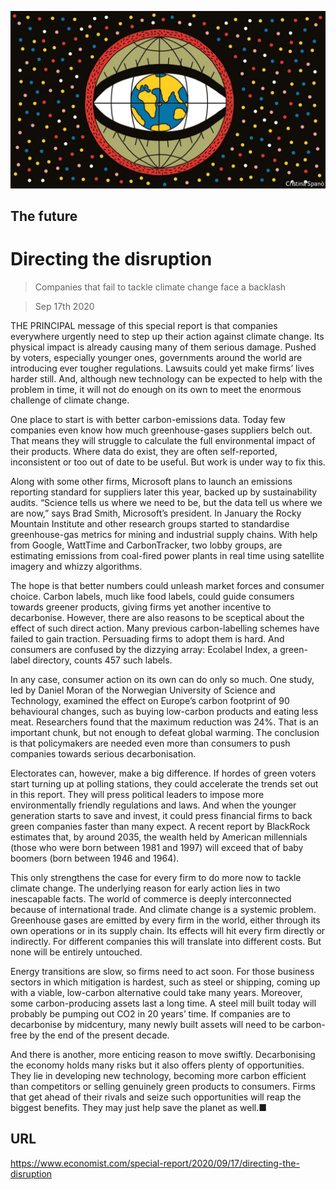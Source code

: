 ![](./images/20200919_SRD005_0.jpg)

## The future

# Directing the disruption

> Companies that fail to tackle climate change face a backlash

> Sep 17th 2020

THE PRINCIPAL message of this special report is that companies everywhere urgently need to step up their action against climate change. Its physical impact is already causing many of them serious damage. Pushed by voters, especially younger ones, governments around the world are introducing ever tougher regulations. Lawsuits could yet make firms’ lives harder still. And, although new technology can be expected to help with the problem in time, it will not do enough on its own to meet the enormous challenge of climate change.

One place to start is with better carbon-emissions data. Today few companies even know how much greenhouse-gases suppliers belch out. That means they will struggle to calculate the full environmental impact of their products. Where data do exist, they are often self-reported, inconsistent or too out of date to be useful. But work is under way to fix this.

Along with some other firms, Microsoft plans to launch an emissions reporting standard for suppliers later this year, backed up by sustainability audits. “Science tells us where we need to be, but the data tell us where we are now,” says Brad Smith, Microsoft’s president. In January the Rocky Mountain Institute and other research groups started to standardise greenhouse-gas metrics for mining and industrial supply chains. With help from Google, WattTime and CarbonTracker, two lobby groups, are estimating emissions from coal-fired power plants in real time using satellite imagery and whizzy algorithms.

The hope is that better numbers could unleash market forces and consumer choice. Carbon labels, much like food labels, could guide consumers towards greener products, giving firms yet another incentive to decarbonise. However, there are also reasons to be sceptical about the effect of such direct action. Many previous carbon-labelling schemes have failed to gain traction. Persuading firms to adopt them is hard. And consumers are confused by the dizzying array: Ecolabel Index, a green-label directory, counts 457 such labels.

In any case, consumer action on its own can do only so much. One study, led by Daniel Moran of the Norwegian University of Science and Technology, examined the effect on Europe’s carbon footprint of 90 behavioural changes, such as buying low-carbon products and eating less meat. Researchers found that the maximum reduction was 24%. That is an important chunk, but not enough to defeat global warming. The conclusion is that policymakers are needed even more than consumers to push companies towards serious decarbonisation.

Electorates can, however, make a big difference. If hordes of green voters start turning up at polling stations, they could accelerate the trends set out in this report. They will press political leaders to impose more environmentally friendly regulations and laws. And when the younger generation starts to save and invest, it could press financial firms to back green companies faster than many expect. A recent report by BlackRock estimates that, by around 2035, the wealth held by American millennials (those who were born between 1981 and 1997) will exceed that of baby boomers (born between 1946 and 1964).

This only strengthens the case for every firm to do more now to tackle climate change. The underlying reason for early action lies in two inescapable facts. The world of commerce is deeply interconnected because of international trade. And climate change is a systemic problem. Greenhouse gases are emitted by every firm in the world, either through its own operations or in its supply chain. Its effects will hit every firm directly or indirectly. For different companies this will translate into different costs. But none will be entirely untouched.

Energy transitions are slow, so firms need to act soon. For those business sectors in which mitigation is hardest, such as steel or shipping, coming up with a viable, low-carbon alternative could take many years. Moreover, some carbon-producing assets last a long time. A steel mill built today will probably be pumping out CO2 in 20 years’ time. If companies are to decarbonise by midcentury, many newly built assets will need to be carbon-free by the end of the present decade.

And there is another, more enticing reason to move swiftly. Decarbonising the economy holds many risks but it also offers plenty of opportunities. They lie in developing new technology, becoming more carbon efficient than competitors or selling genuinely green products to consumers. Firms that get ahead of their rivals and seize such opportunities will reap the biggest benefits. They may just help save the planet as well.■

## URL

https://www.economist.com/special-report/2020/09/17/directing-the-disruption
